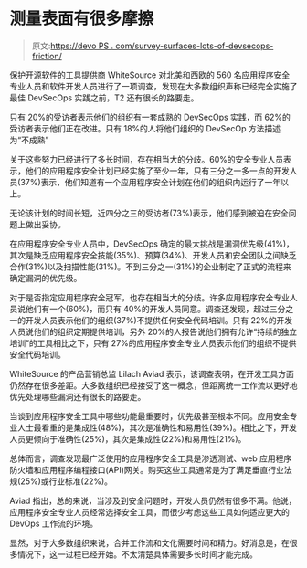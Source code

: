 # 测量表面有很多摩擦

> 原文:[https://devo PS . com/survey-surfaces-lots-of-devsecops-friction/](https://devops.com/survey-surfaces-lots-of-devsecops-friction/)

保护开源软件的工具提供商 WhiteSource 对北美和西欧的 560 名应用程序安全专业人员和软件开发人员进行了一项调查，发现在大多数组织声称已经完全实施了最佳 DevSecOps 实践之前，T2 还有很长的路要走。

只有 20%的受访者表示他们的组织有一套成熟的 DevSecOps 实践，而 62%的受访者表示他们正在改进。只有 18%的人将他们组织的 DevSecOp 方法描述为“不成熟”

关于这些努力已经进行了多长时间，存在相当大的分歧。60%的安全专业人员表示，他们的应用程序安全计划已经实施了至少一年，只有三分之一多一点的开发人员(37%)表示，他们知道有一个应用程序安全计划在他们的组织内运行了一年以上。

无论该计划的时间长短，近四分之三的受访者(73%)表示，他们感到被迫在安全问题上做出妥协。

在应用程序安全专业人员中，DevSecOps 确定的最大挑战是漏洞优先级(41%)，其次是缺乏应用程序安全技能(35%)、预算(34%)、开发人员和安全团队之间缺乏合作(31%)以及扫描性能(31%)。不到三分之一(31%)的企业制定了正式的流程来确定漏洞的优先级。

对于是否指定应用程序安全冠军，也存在相当大的分歧。许多应用程序安全专业人员说他们有一个(60%)，而只有 40%的开发人员同意。调查还发现，超过三分之一的开发人员表示他们的组织(37%)不提供任何安全代码培训。只有 22%的开发人员说他们的组织定期提供培训，另外 20%的人报告说他们拥有允许“持续的独立培训”的工具相比之下，只有 27%的应用程序安全专业人员表示他们的组织不提供安全代码培训。

WhiteSource 的产品营销总监 Lilach Aviad 表示，该调查表明，在开发工具方面仍然存在很多差距。大多数组织已经接受了这一概念，但距离统一工作流以更好地优先处理哪些漏洞还有很长的路要走。

当谈到应用程序安全工具中哪些功能最重要时，优先级甚至根本不同。应用安全专业人士最看重的是集成性(48%)，其次是准确性和易用性(39%)。相比之下，开发人员更倾向于准确性(25%)，其次是集成性(22%)和易用性(21%)。

总体而言，调查发现最广泛使用的应用程序安全工具是渗透测试、web 应用程序防火墙和应用程序编程接口(API)网关。购买这些工具通常是为了满足垂直行业法规(25%)或行业标准(22%)。

Aviad 指出，总的来说，当涉及到安全问题时，开发人员仍然有很多不满。他说，应用程序安全专业人员经常选择安全工具，而很少考虑这些工具如何适应更大的 DevOps 工作流的环境。

显然，对于大多数组织来说，合并工作流和文化需要时间和精力。好消息是，在很多情况下，这一过程已经开始。不太清楚具体需要多长时间才能完成。